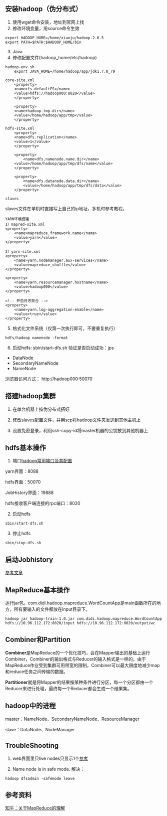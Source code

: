 ## 安装hadoop（伪分布式）
1. 使用wget命令安装，地址到官网上找
2. 修改环境变量，用source命令生效
```
export HADOOP_HOME=/home/xiaoju/hadoop-2.6.5
export PATH=$PATH:$HADOOP_HOME/bin
```
3. Java
4. 修改配置文件(hadoop_home/etc/hadoop)
```
hadoop-env.sh
	export JAVA_HOME=/home/hadoop/app/jdk1.7.0_79

core-site.xml
    <property>
	<name>fs.defaultFS</name>
	<value>hdfs://hadoop000:8020</value>
    </property>

    <property>
	<name>hadoop.tmp.dir</name>
	<value>/home/hadoop/app/tmp</value>
    </property>

hdfs-site.xml
    <property>
	<name>dfs.replication</name>
	<value>1</value>
    </property>
    
    <property>
    	<name>dfs.namenode.name.dir</name>
	<value>/home/hadoop/app/tmp/dfs/name</value>
    </property>

    <property>
        <name>dfs.datanode.data.dir</name>
        <value>/home/hadoop/app/tmp/dfs/data</value>
    </property>

slaves
```
slaves文件在单机时直接写上自己的ip地址，多机时参考教程。
```
YARN环境搭建
1）mapred-site.xml
<property>
    <name>mapreduce.framework.name</name>
    <value>yarn</value>
</property>

2）yarn-site.xml
<property>
    <name>yarn.nodemanager.aux-services</name>
    <value>mapreduce_shuffle</value>
</property>

<property>
    <name>yarn.resourcemanager.hostname</name>
    <value>hadoop000</value>
</property>

<!-- 开启日志聚合 -->
<property>  
    <name>yarn.log-aggregation-enable</name>  
    <value>true</value>  
</property> 

```

5. 格式化文件系统（仅第一次执行即可，不要重复执行）
```
hdfs/hadoop namenode -format
```

6. 启动hdfs: sbin/start-dfs.sh
验证是否启动成功：jps
- DataNode
- SecondaryNameNode
- NameNode

浏览器访问方式： http://hadoop000:50070

## 搭建hadoop集群
1. 在单台机器上按伪分布式搭好

2. 修改slaves配置文件，并用scp将hadoop文件夹发送到其他主机上

3. 设置免密登录，利用ssh-copy-id将master机器的公钥放到其他机器上

## hdfs基本操作
1. 端口[hadoop常用端口及其配置](http://www.aboutyun.com/thread-7513-1-1.html)

yarn界面：8088  

hdfs界面：50070  

JobHistory界面：19888

hdfs接收客户端连接的rpc端口：8020

2. 启动hdfs
```
sbin/start-dfs.sh
```

3. 停止hdfs
```
sbin/stop-dfs.sh
```

## 启动Jobhistory  
[参考文章](http://www.cnblogs.com/luogankun/p/4019303.html)

## MapReduce基本操作
运行jar包。com.didi.hadoop.mapreduce.WordCountApp是main函数所在的地方，所有要输入的文件都放在input目录下。
```
hadoop jar hadoop-train-1.0.jar com.didi.hadoop.mapreduce.WordCountApp hdfs://10.96.112.172:8020/input hdfs://10.96.112.172:8020/output/wc
```

## Combiner和Partition
**Combiner**是MapReduce的一个优化技巧，会在Mapper输出的基础上运行Combiner，Combiner的输出格式与Reducer的输入格式是一样的。由于MapReduce作业受到集群可用带宽的限制，Combiner可以最大限度地减少map和reduce任务之间传输的数据。

**Partitioner**就是将Mapper的结果按某种条件进行分区，每一个分区都由一个Reducer来进行处理，最终每一个Reducer都会生成一个结果集。

## hadoop中的进程
master：NameNode、SecondaryNameNode、ResourceManager

slave：DataNode、NodeManager

## TroubleShooting
1. web界面里只live nodes只显示1个[参考](https://blog.csdn.net/wk51920/article/details/51729460)

2. Name node is in safe mode.
解决：
```
hadoop dfsadmin -safemode leave
```


## 参考资料
[知乎：关于MapReduce的理解](https://www.zhihu.com/question/23345991)

